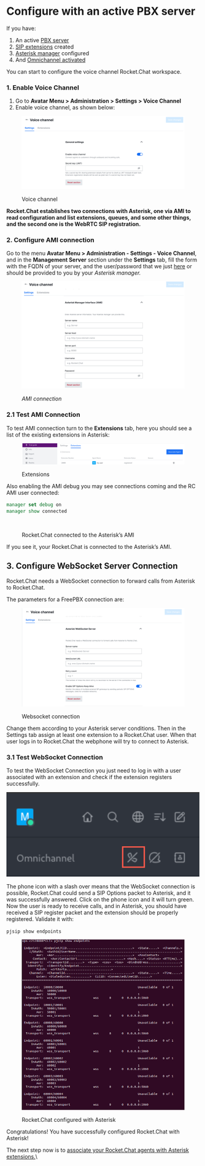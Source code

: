# Configure with an active PBX server

If you have:

1. An active [PBX server](../configure-without-previously-having-a-pbx-server/)
2. [SIP extensions](../configure-without-previously-having-a-pbx-server/sip-extensions.md) created
3. [Asterisk manager](../configure-without-previously-having-a-pbx-server/configure-asterisk-manager-interface-and-users.md) configured
4. And [Omnichannel activated](https://docs.rocket.chat/guides/omnichannel#omnichannel-activation)

You can start to configure the voice channel Rocket.Chat workspace.

### 1. Enable Voice Channel

1. Go to **Avatar Menu > Administration > Settings > Voice Channel**
2. Enable voice channel, as shown below:

<figure><img src="../../../../.gitbook/assets/voice channel-voice channel.png" alt=""><figcaption><p>Voice channel</p></figcaption></figure>

**Rocket.Chat establishes two connections with Asterisk, one via AMI to read configuration and list extensions, queues, and some other things, and the second one is the WebRTC SIP registration.**

### 2. Configure AMI connection

Go to the menu **Avatar Menu > Administration - Settings - Voice Channel**, and in the **Management Server** section under the **Settings** tab, fill the form with the FQDN of your server, and the user/password that we just [here](https://docs.rocket.chat/guides/rocket.chat-voice-channel/getting-started-with-voice-channel/configure-without-previously-having-a-pbx-server) or should be provided to you by your _Asterisk manager._

<figure><img src="../../../../.gitbook/assets/AMI connection-voice channel.png" alt=""><figcaption><p><em>AMI connection</em></p></figcaption></figure>

### 2.1 Test AMI Connection&#x20;

To test AMI connection turn to the **Extensions** tab, here you should see a list of the existing extensions in Asterisk:

<figure><img src="../../../../.gitbook/assets/Extensions-voice channel.png" alt=""><figcaption><p>Extensions</p></figcaption></figure>

Also enabling the AMI debug you may see connections coming and the RC AMI user connected:

```tcl
manager set debug on
manager show connected
```

<figure><img src="../../../../.gitbook/assets/Rocket.Chat connected to the Asterisk’s AMI.png" alt=""><figcaption><p>Rocket.Chat connected to the Asterisk’s AMI</p></figcaption></figure>

If you see it, your Rocket.Chat is connected to the Asterisk’s AMI.

## 3. Configure WebSocket Server Connection

Rocket.Chat needs a WebSocket connection to forward calls from Asterisk to Rocket.Chat.

The parameters for a FreePBX connection are:

<figure><img src="../../../../.gitbook/assets/Websocket connection.png" alt=""><figcaption><p>Websocket connection</p></figcaption></figure>

Change them according to your Asterisk server conditions. Then in the Settings tab assign at least one extension to a Rocket.Chat user. When that user logs in to Rocket.Chat the webphone will try to connect to Asterisk.

### 3.1 Test WebSocket Connection&#x20;

To test the WebSocket Connection you just need to log in with a user associated with an extension and check if the extension registers successfully.&#x20;

![WebSocket not connected](<../../../../.gitbook/assets/image (1).png>)

The phone icon with a slash over means that the WebSocket connection is possible, Rocket.Chat could send a SIP Options packet to Asterisk, and it was successfully answered. Click on the phone icon and it will turn green. Now the user is ready to receive calls, and in Asterisk, you should have received a SIP register packet and the extension should be properly registered. Validate it with:

`pjsip show endpoints`

<figure><img src="../../../../.gitbook/assets/Rocket.Chat configured with Asterisk.png" alt=""><figcaption><p>Rocket.Chat configured with Asterisk</p></figcaption></figure>

Congratulations! You have successfully configured Rocket.Chat with Asterisk!

The next step now is to [associate your Rocket.Chat agents with Asterisk extensions.](associate-agents-with-extensions-in-rocket.chat.md)\
